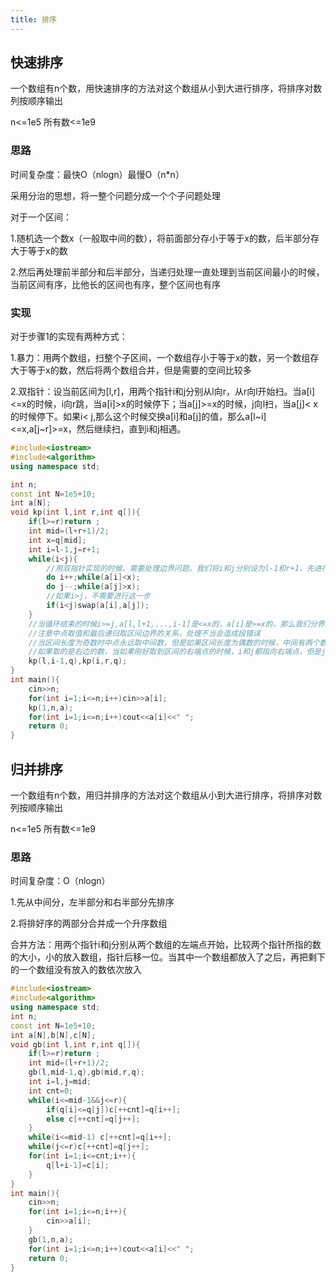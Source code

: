 ```yaml
---
title: 排序
---
```


## 快速排序

一个数组有n个数，用快速排序的方法对这个数组从小到大进行排序，将排序对数列按顺序输出  

n<=1e5 所有数<=1e9  

### 思路

时间复杂度：最快O（nlogn）最慢O（n*n）  

采用分治的思想，将一整个问题分成一个个子问题处理  

对于一个区间：  

1.随机选一个数x（一般取中间的数），将前面部分存小于等于x的数，后半部分存大于等于x的数  

2.然后再处理前半部分和后半部分，当递归处理一直处理到当前区间最小的时候，当前区间有序，比他长的区间也有序，整个区间也有序  

### 实现

对于步骤1的实现有两种方式：  

1.暴力：用两个数组，扫整个子区间，一个数组存小于等于x的数，另一个数组存大于等于x的数，然后将两个数组合并，但是需要的空间比较多  

2.双指针：设当前区间为[l,r]，用两个指针i和j分别从l向r，从r向l开始扫。当a[i]<=x的时候，i向r跳，当a[i]>x的时候停下；当a[j]>=x的时候，j向l扫，当a[j]< x的时候停下。如果i< j,那么这个时候交换a[i]和a[j]的值，那么a[l~i]<=x,a[j~r]>=x，然后继续扫，直到i和j相遇。  

```cpp
#include<iostream>
#include<algorithm>
using namespace std;

int n;
const int N=1e5+10;
int a[N];
void kp(int l,int r,int q[]){
    if(l>=r)return ;
    int mid=(l+r+1)/2;
    int x=q[mid];
    int i=l-1,j=r+1;
    while(i<j){
        //用双指针实现的时候，需要处理边界问题。我们将i和j分别设为l-1和r+1，先进行一步i++和j--之后再进行判断a[i]和a[j]和x的大小关系。
        do i++;while(a[i]<x);
        do j--;while(a[j]>x);
        //如果i>j，不需要进行这一步
        if(i<j)swap(a[i],a[j]);
    }
    //当循环结束的时候i>=j,a[l,l+1,...,i-1]是<=x的，a[i]是>=x的，那么我们分界就需要分i-1和i，a[j+1,j+2,...r]是>=x的，而a[j]<=x，那么我们分界就需要分j和j+1。
    //注意中点取值和最后递归取区间边界的关系，处理不当会造成段错误
    //当区间长度为奇数时中点永远取中间数，但是如果区间长度为偶数的时候，中间有两个数：（l+r）/2取的是左边的数，（l+r+1）/2取的是右边的数
    //如果取的是右边的数，当如果刚好取到区间的右端点的时候，i和j都指向右端点，但是j+1越界，所以我们需要取i-1和i。同理如果取左端点的话，i-1越界，所以我们需要取j和j+1
    kp(l,i-1,q),kp(i,r,q);
}
int main(){
    cin>>n;
    for(int i=1;i<=n;i++)cin>>a[i];
    kp(1,n,a);
    for(int i=1;i<=n;i++)cout<<a[i]<<" ";
    return 0;
}
```
## 归并排序

一个数组有n个数，用归并排序的方法对这个数组从小到大进行排序，将排序对数列按顺序输出  

n<=1e5 所有数<=1e9  

### 思路

时间复杂度：O（nlogn）  

1.先从中间分，左半部分和右半部分先排序  

2.将排好序的两部分合并成一个升序数组  

合并方法：用两个指针i和j分别从两个数组的左端点开始，比较两个指针所指的数的大小，小的放入数组，指针后移一位。当其中一个数组都放入了之后，再把剩下的一个数组没有放入的数依次放入  


```cpp
#include<iostream>
#include<algorithm>
using namespace std;
int n;
const int N=1e5+10;
int a[N],b[N],c[N];
void gb(int l,int r,int q[]){
    if(l>=r)return ;
    int mid=(l+r+1)/2;
    gb(l,mid-1,q),gb(mid,r,q);
    int i=l,j=mid;
    int cnt=0;
    while(i<=mid-1&&j<=r){
        if(q[i]<=q[j])c[++cnt]=q[i++];
        else c[++cnt]=q[j++];
    }
    while(i<=mid-1) c[++cnt]=q[i++];
    while(j<=r)c[++cnt]=q[j++];
    for(int i=1;i<=cnt;i++){
        q[l+i-1]=c[i];
    }
}
int main(){
    cin>>n;
    for(int i=1;i<=n;i++){
        cin>>a[i];
    }
    gb(1,n,a);
    for(int i=1;i<=n;i++)cout<<a[i]<<" ";
    return 0;
}
```

